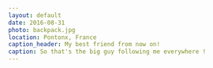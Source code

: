```yaml
---
layout: default
date: 2016-08-31
photo: backpack.jpg
location: Pontonx, France
caption_header: My best friend from now on!
caption: So that's the big guy following me everywhere !
---
```

